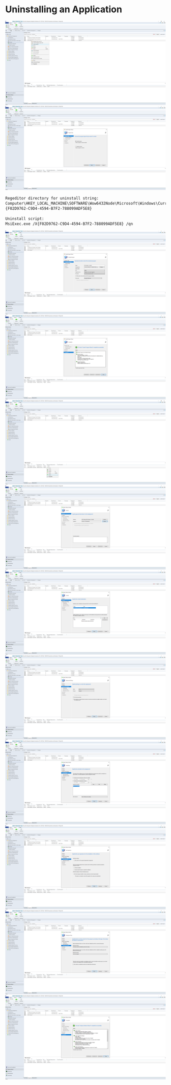 # Uninstalling an Application

![Uninstall](https://github.com/whuynhit/SCCM/blob/main/Application%20Management/Uninstatlling%20an%20Application/sub/1.png)
![Uninstall](https://github.com/whuynhit/SCCM/blob/main/Application%20Management/Uninstatlling%20an%20Application/sub/2.png)

```
Regeditor directory for uninstall string:
Computer\HKEY_LOCAL_MACHINE\SOFTWARE\Wow6432Node\Microsoft\Windows\CurrentVersion\Uninstall\{F02D9762-C9D4-4594-B7F2-788099ADF5E8}

Uninstall script:
MsiExec.exe /X{F02D9762-C9D4-4594-B7F2-788099ADF5E8} /qn
```

![Uninstall](https://github.com/whuynhit/SCCM/blob/main/Application%20Management/Uninstatlling%20an%20Application/sub/3.png)
![Uninstall](https://github.com/whuynhit/SCCM/blob/main/Application%20Management/Uninstatlling%20an%20Application/sub/4.png)
![Uninstall](https://github.com/whuynhit/SCCM/blob/main/Application%20Management/Uninstatlling%20an%20Application/sub/5.png)
![Uninstall](https://github.com/whuynhit/SCCM/blob/main/Application%20Management/Uninstatlling%20an%20Application/sub/6.png)
![Uninstall](https://github.com/whuynhit/SCCM/blob/main/Application%20Management/Uninstatlling%20an%20Application/sub/7.png)
![Uninstall](https://github.com/whuynhit/SCCM/blob/main/Application%20Management/Uninstatlling%20an%20Application/sub/8.png)
![Uninstall](https://github.com/whuynhit/SCCM/blob/main/Application%20Management/Uninstatlling%20an%20Application/sub/9.png)
![Uninstall](https://github.com/whuynhit/SCCM/blob/main/Application%20Management/Uninstatlling%20an%20Application/sub/10.png)
![Uninstall](https://github.com/whuynhit/SCCM/blob/main/Application%20Management/Uninstatlling%20an%20Application/sub/11.png)
![Uninstall](https://github.com/whuynhit/SCCM/blob/main/Application%20Management/Uninstatlling%20an%20Application/sub/12.png)
